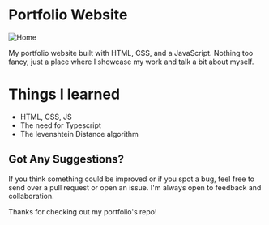 # Portfolio Website

![Home](https://github.com/user-attachments/assets/d4514c21-86c6-4dc7-9677-41e844cf5d63)

My portfolio website built with HTML, CSS, and a JavaScript. Nothing too fancy, just a place where I showcase my work and talk a bit about myself.

# Things I learned

- HTML, CSS, JS
- The need for Typescript
- The levenshtein Distance algorithm

## Got Any Suggestions?

If you think something could be improved or if you spot a bug, feel free to send over a pull request or open an issue. I'm always open to feedback and collaboration.

Thanks for checking out my portfolio's repo!

